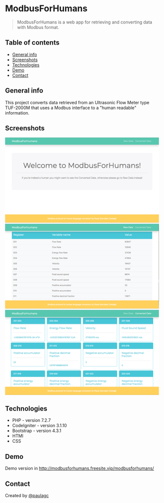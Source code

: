 # ModbusForHumans
> ModbusForHumans is a web app for retrieving and converting data with Modbus format.

## Table of contents
* [General info](#general-info)
* [Screenshots](#screenshots)
* [Technologies](#technologies)
* [Demo](#demo)
* [Contact](#contact)

## General info
This project converts data retrieved from an Ultrasonic Flow Meter type TUF-2000M that uses a Modbus interface to a "human readable" information.

## Screenshots
![Home page](./img/home.png)
![Raw data page](./img/raw.png)
![Converted data page](./img/converted.png)

## Technologies
* PHP  - version 7.2.7
* CodeIgniter - version 3.1.10
* Bootstrap - version 4.3.1
* HTMl
* CSS

## Demo
Demo version in http://modbusforhumans.freesite.vip/modbusforhumans/


## Contact
Created by [@paulagc](https://www.linkedin.com/in/paula-gonzalez-carbajal/)